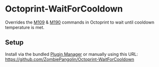 # Octoprint-WaitForCooldown
Overrides the [M109](https://www.reprap.org/wiki/G-code#M109:_Set_Extruder_Temperature_and_Wait) & [M190](https://www.reprap.org/wiki/G-code#M190:_Wait_for_bed_temperature_to_reach_target_temp) commands in Octoprint to wait until cooldown temperature is met.

## Setup
Install via the bundled [Plugin Manager](https://github.com/foosel/OctoPrint/wiki/Plugin:-Plugin-Manager) or manually using this URL:
    https://github.com/ZombiePangolin/Octoprint-WaitForCooldown
